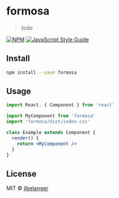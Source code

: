 # formosa

> todo

[![NPM](https://img.shields.io/npm/v/formosa.svg)](https://www.npmjs.com/package/formosa) [![JavaScript Style Guide](https://img.shields.io/badge/code_style-standard-brightgreen.svg)](https://standardjs.com)

## Install

```bash
npm install --save formosa
```

## Usage

```jsx
import React, { Component } from 'react'

import MyComponent from 'formosa'
import 'formosa/dist/index.css'

class Example extends Component {
  render() {
    return <MyComponent />
  }
}
```

## License

MIT © [jlbelanger](https://github.com/jlbelanger)

